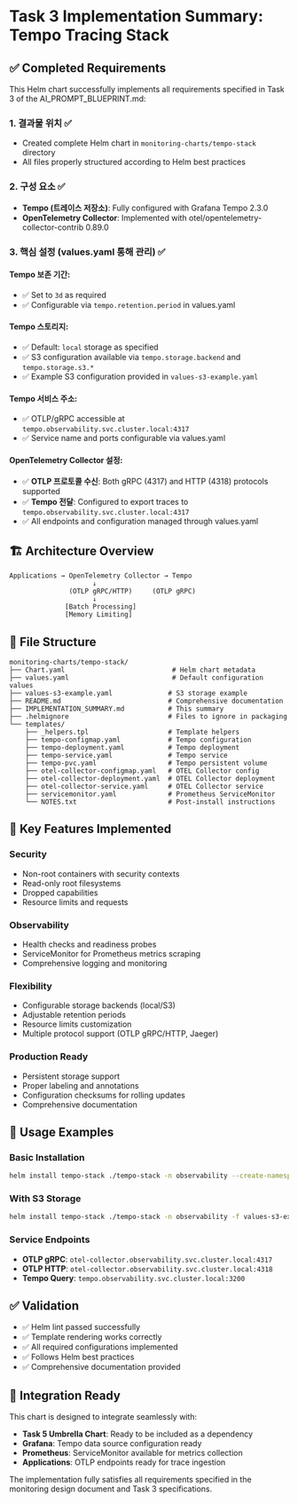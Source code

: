 # Task 3 Implementation Summary: Tempo Tracing Stack

## ✅ Completed Requirements

This Helm chart successfully implements all requirements specified in Task 3 of the AI_PROMPT_BLUEPRINT.md:

### 1. **결과물 위치** ✅
- Created complete Helm chart in `monitoring-charts/tempo-stack` directory
- All files properly structured according to Helm best practices

### 2. **구성 요소** ✅
- **Tempo (트레이스 저장소)**: Fully configured with Grafana Tempo 2.3.0
- **OpenTelemetry Collector**: Implemented with otel/opentelemetry-collector-contrib 0.89.0

### 3. **핵심 설정 (values.yaml 통해 관리)** ✅

#### **Tempo 보존 기간**: 
- ✅ Set to `3d` as required
- ✅ Configurable via `tempo.retention.period` in values.yaml

#### **Tempo 스토리지**: 
- ✅ Default: `local` storage as specified
- ✅ S3 configuration available via `tempo.storage.backend` and `tempo.storage.s3.*`
- ✅ Example S3 configuration provided in `values-s3-example.yaml`

#### **Tempo 서비스 주소**: 
- ✅ OTLP/gRPC accessible at `tempo.observability.svc.cluster.local:4317`
- ✅ Service name and ports configurable via values.yaml

#### **OpenTelemetry Collector 설정**:
- ✅ **OTLP 프로토콜 수신**: Both gRPC (4317) and HTTP (4318) protocols supported
- ✅ **Tempo 전달**: Configured to export traces to `tempo.observability.svc.cluster.local:4317`
- ✅ All endpoints and configuration managed through values.yaml

## 🏗️ Architecture Overview

```
Applications → OpenTelemetry Collector → Tempo
                     ↓
               (OTLP gRPC/HTTP)     (OTLP gRPC)
                     ↓
              [Batch Processing]
              [Memory Limiting]
```

## 📁 File Structure

```
monitoring-charts/tempo-stack/
├── Chart.yaml                           # Helm chart metadata
├── values.yaml                          # Default configuration values
├── values-s3-example.yaml              # S3 storage example
├── README.md                           # Comprehensive documentation
├── IMPLEMENTATION_SUMMARY.md           # This summary
├── .helmignore                         # Files to ignore in packaging
└── templates/
    ├── _helpers.tpl                    # Template helpers
    ├── tempo-configmap.yaml            # Tempo configuration
    ├── tempo-deployment.yaml           # Tempo deployment
    ├── tempo-service.yaml              # Tempo service
    ├── tempo-pvc.yaml                  # Tempo persistent volume
    ├── otel-collector-configmap.yaml   # OTEL Collector config
    ├── otel-collector-deployment.yaml  # OTEL Collector deployment
    ├── otel-collector-service.yaml     # OTEL Collector service
    ├── servicemonitor.yaml             # Prometheus ServiceMonitor
    └── NOTES.txt                       # Post-install instructions
```

## 🔧 Key Features Implemented

### Security
- Non-root containers with security contexts
- Read-only root filesystems
- Dropped capabilities
- Resource limits and requests

### Observability
- Health checks and readiness probes
- ServiceMonitor for Prometheus metrics scraping
- Comprehensive logging and monitoring

### Flexibility
- Configurable storage backends (local/S3)
- Adjustable retention periods
- Resource limits customization
- Multiple protocol support (OTLP gRPC/HTTP, Jaeger)

### Production Ready
- Persistent storage support
- Proper labeling and annotations
- Configuration checksums for rolling updates
- Comprehensive documentation

## 🚀 Usage Examples

### Basic Installation
```bash
helm install tempo-stack ./tempo-stack -n observability --create-namespace
```

### With S3 Storage
```bash
helm install tempo-stack ./tempo-stack -n observability -f values-s3-example.yaml
```

### Service Endpoints
- **OTLP gRPC**: `otel-collector.observability.svc.cluster.local:4317`
- **OTLP HTTP**: `otel-collector.observability.svc.cluster.local:4318`
- **Tempo Query**: `tempo.observability.svc.cluster.local:3200`

## ✅ Validation

- ✅ Helm lint passed successfully
- ✅ Template rendering works correctly
- ✅ All required configurations implemented
- ✅ Follows Helm best practices
- ✅ Comprehensive documentation provided

## 🔗 Integration Ready

This chart is designed to integrate seamlessly with:
- **Task 5 Umbrella Chart**: Ready to be included as a dependency
- **Grafana**: Tempo data source configuration ready
- **Prometheus**: ServiceMonitor available for metrics collection
- **Applications**: OTLP endpoints ready for trace ingestion

The implementation fully satisfies all requirements specified in the monitoring design document and Task 3 specifications.

